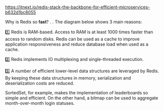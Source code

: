 
https://itnext.io/redis-stack-the-backbone-for-efficient-microservices-b632d1bc8055

Why is Redis so 𝐟𝐚𝐬𝐭?
.
.
The diagram below shows 3 main reasons:

1️⃣ Redis is RAM-based. Access to RAM is at least 1000 times faster than access to random disks. Redis can be used as a cache to improve application responsiveness and reduce database load when used as a cache.

2️⃣ Redis implements IO multiplexing and single-threaded execution.

3️⃣ A number of efficient lower-level data structures are leveraged by Redis. By keeping these data structures in memory, serialization and deserialization costs are reduced.

SortedSet, for example, makes the implementation of leaderboards so simple and efficient. On the other hand, a bitmap can be used to aggregate month-over-month login statuses.

